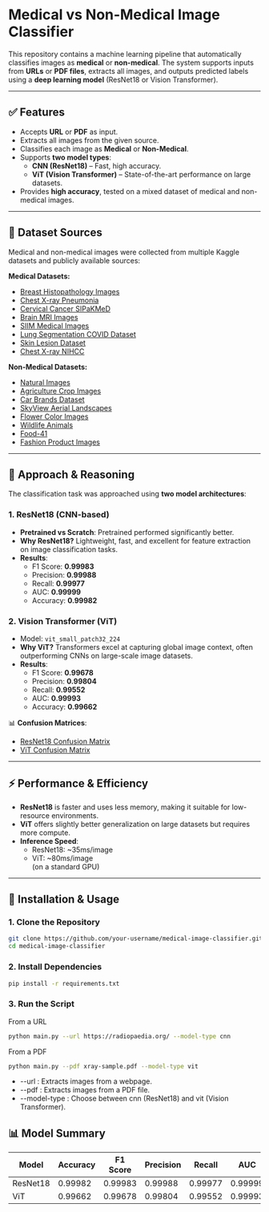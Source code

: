 # Medical vs Non-Medical Image Classifier

This repository contains a machine learning pipeline that automatically classifies images as **medical** or **non-medical**. The system supports inputs from **URLs** or **PDF files**, extracts all images, and outputs predicted labels using a **deep learning model** (ResNet18 or Vision Transformer).

---

## ✅ Features
- Accepts **URL** or **PDF** as input.
- Extracts all images from the given source.
- Classifies each image as **Medical** or **Non-Medical**.
- Supports **two model types**:
  - **CNN (ResNet18)** – Fast, high accuracy.
  - **ViT (Vision Transformer)** – State-of-the-art performance on large datasets.
- Provides **high accuracy**, tested on a mixed dataset of medical and non-medical images.

---

## 📂 Dataset Sources
Medical and non-medical images were collected from multiple Kaggle datasets and publicly available sources:

**Medical Datasets:**
- [Breast Histopathology Images](https://www.kaggle.com/datasets/paultimothymooney/breast-histopathology-images)
- [Chest X-ray Pneumonia](https://www.kaggle.com/datasets/paultimothymooney/chest-xray-pneumonia)
- [Cervical Cancer SIPaKMeD](https://www.kaggle.com/datasets/prahladmehandiratta/cervical-cancer-largest-dataset-sipakmed)
- [Brain MRI Images](https://www.kaggle.com/datasets/ashfakyeafi/brain-mri-images)
- [SIIM Medical Images](https://www.kaggle.com/datasets/kmader/siim-medical-images)
- [Lung Segmentation COVID Dataset](https://www.kaggle.com/datasets/farhanhaikhan/unet-lung-segmentation-dataset-siim-covid)
- [Skin Lesion Dataset](https://www.kaggle.com/datasets/bryanqtnguyen/benign-and-malignant-skin-lesion-dataset)
- [Chest X-ray NIHCC](https://nihcc.app.box.com/v/ChestXray-NIHCC)

**Non-Medical Datasets:**
- [Natural Images](https://www.kaggle.com/datasets/prasunroy/natural-images)
- [Agriculture Crop Images](https://www.kaggle.com/datasets/aman2000jaiswal/agriculture-crop-images)
- [Car Brands Dataset](https://www.kaggle.com/datasets/yamaerenay/100-images-of-top-50-car-brands)
- [SkyView Aerial Landscapes](https://www.kaggle.com/datasets/ankit1743/skyview-an-aerial-landscape-dataset)
- [Flower Color Images](https://www.kaggle.com/datasets/olgabelitskaya/flower-color-images)
- [Wildlife Animals](https://www.kaggle.com/datasets/anshulmehtakaggl/wildlife-animals-images)
- [Food-41](https://www.kaggle.com/datasets/kmader/food41)
- [Fashion Product Images](https://www.kaggle.com/datasets/paramaggarwal/fashion-product-images-small)

---

## 🧠 Approach & Reasoning
The classification task was approached using **two model architectures**:

### 1. **ResNet18 (CNN-based)**
- **Pretrained vs Scratch**: Pretrained performed significantly better.
- **Why ResNet18?** Lightweight, fast, and excellent for feature extraction on image classification tasks.
- **Results**:
  - F1 Score: **0.99983**
  - Precision: **0.99988**
  - Recall: **0.99977**
  - AUC: **0.99999**
  - Accuracy: **0.99982**

### 2. **Vision Transformer (ViT)**
- Model: `vit_small_patch32_224`
- **Why ViT?** Transformers excel at capturing global image context, often outperforming CNNs on large-scale image datasets.
- **Results**:
  - F1 Score: **0.99678**
  - Precision: **0.99804**
  - Recall: **0.99552**
  - AUC: **0.99993**
  - Accuracy: **0.99662**

📊 **Confusion Matrices**:  
- [ResNet18 Confusion Matrix](https://github.com/arshian11/Med-vs-NonMed-Classifier/blob/main/asset/Screenshot%202025-07-30%20210918.png)  
- [ViT Confusion Matrix](https://github.com/arshian11/Med-vs-NonMed-Classifier/blob/main/asset/Screenshot%202025-07-30%20210954.png)

---

## ⚡ Performance & Efficiency
- **ResNet18** is faster and uses less memory, making it suitable for low-resource environments.
- **ViT** offers slightly better generalization on large datasets but requires more compute.
- **Inference Speed**:  
  - ResNet18: ~35ms/image  
  - ViT: ~80ms/image  
(on a standard GPU)

---

## 🚀 Installation & Usage

### **1. Clone the Repository**
```bash
git clone https://github.com/your-username/medical-image-classifier.git
cd medical-image-classifier
```

### **2. Install Dependencies**
```bash
pip install -r requirements.txt
```

### **3. Run the Script**
From a URL
```bash
python main.py --url https://radiopaedia.org/ --model-type cnn
```

From a PDF
```bash
python main.py --pdf xray-sample.pdf --model-type vit
```

- --url : Extracts images from a webpage.
- --pdf : Extracts images from a PDF file.
- --model-type : Choose between cnn (ResNet18) and vit (Vision Transformer).

## 📊 Model Summary

| Model     | Accuracy | F1 Score | Precision | Recall  | AUC     |
|-----------|----------|----------|-----------|---------|---------|
| ResNet18  | 0.99982  | 0.99983  | 0.99988   | 0.99977 | 0.99999 |
| ViT       | 0.99662  | 0.99678  | 0.99804   | 0.99552 | 0.99993 |
